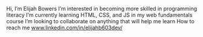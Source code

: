 Hi, I’m Elijah Bowers
I’m interested in becoming more skilled in programming literacy 
I’m currently learning HTML, CSS, and JS in my web fundamentals course
I’m looking to collaborate on anything that will help me learn 
How to reach me www.linkedin.com/in/elijahb603dev/

<!---
emcsteez/emcsteez is a ✨ special ✨ repository because its `README.md` (this file) appears on your GitHub profile.
You can click the Preview link to take a look at your changes.
--->
